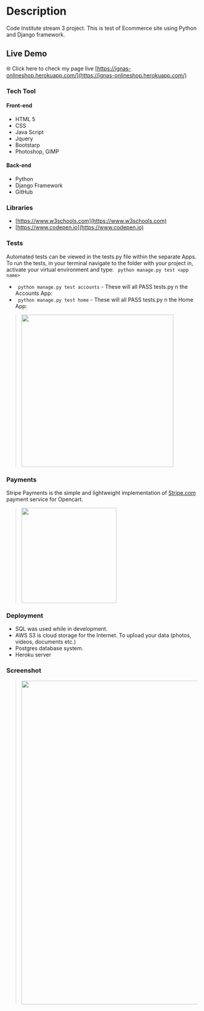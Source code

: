 # Description
Code Institute stream 3 project.
This is test of Ecommerce site using Python and Django framework.

## Live Demo
:globe_with_meridians: Click here to check my page live [https://ignas-onlineshop.herokuapp.com/](https://ignas-onlineshop.herokuapp.com/)

### Tech Tool
#### Front-end
* HTML 5
* CSS
* Java Script
* Jquery
* Bootstarp
* Photoshop, GIMP
#### Back-end
* Python
* Django Framework
* GitHub

### Libraries
* [https://www.w3schools.com](https://www.w3schools.com)
* [https://www.codepen.io](https://www.codepen.io)

### Tests
Automated tests can be viewed in the tests.py file within the separate Apps. To run the tests, in your terminal navigate to the folder with your project in, activate your virtual environment and type:
``` python manage.py test <app name>```

* ``` python manage.py test accounts``` - These will all PASS tests.py n the Accounts App:
* ``` python manage.py test home``` - These will all PASS tests.py n the Home App:
><img src="https://github.com/ignasgri/Online-shop/blob/master/static/images/tests.JPG" width="400">

### Payments
Stripe Payments is the simple and lightweight implementation of [Stripe.com](https://stripe.com/ie) payment service for Opencart.
> <img src="https://github.com/ignasgri/Online-shop/blob/master/static/images/stripepay.JPG" width="250">

### Deployment
* SQL was used while in development.
* AWS S3 is cloud storage for the Internet. To upload your data (photos, videos, documents etc.)
* Postgres database system.
* Heroku server
### Screenshot
> <img src="https://github.com/ignasgri/Online-shop/blob/master/static/images/screen.jpg" width="850">



